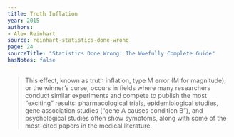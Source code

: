 ```yaml
---
title: Truth Inflation
year: 2015
authors:
- Alex Reinhart
source: reinhart-statistics-done-wrong
page: 24
sourceTitle: "Statistics Done Wrong: The Woefully Complete Guide"
hasNotes: false
---
```


> This effect, known as truth inflation, type M error (M for magnitude), or the winner’s curse,
>   occurs in fields where many researchers conduct similar experiments and
>   compete to publish the most “exciting” results:
>   pharmacological trials, epidemiological studies,
>   gene association studies (“gene A causes condition B”),
>   and psychological studies often show symptoms,
>   along with some of the most-cited papers in the medical literature.
